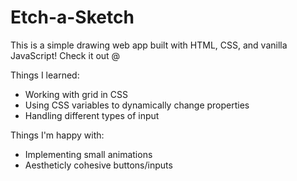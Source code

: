 # Etch-a-Sketch

This is a simple drawing web app built with HTML, CSS, and vanilla JavaScript!
Check it out @ 

Things I learned:
- Working with grid in CSS
- Using CSS variables to dynamically change properties
- Handling different types of input

Things I'm happy with:
- Implementing small animations
- Aestheticly cohesive buttons/inputs
